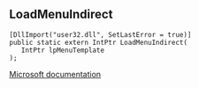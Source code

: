 ## LoadMenuIndirect

```
[DllImport("user32.dll", SetLastError = true)]
public static extern IntPtr LoadMenuIndirect(
   IntPtr lpMenuTemplate
);
```

[Microsoft documentation](https://docs.microsoft.com/en-us/windows/win32/api/winuser/nf-winuser-loadmenuindirectw)

